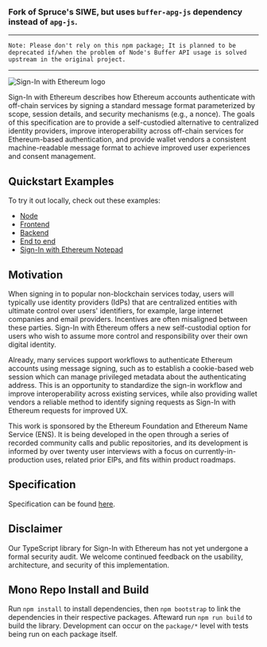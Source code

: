 ### Fork of Spruce's SIWE, but uses `buffer-apg-js` dependency instead of `apg-js`.

---

`Note: Please don't rely on this npm package; It is planned to be deprecated if/when the problem of Node's Buffer API usage is solved upstream in the original project.`

---

![Sign-In with Ethereum logo](https://login.xyz/favicon.png "Sign-In with Ethereum logo")

Sign-In with Ethereum describes how Ethereum accounts authenticate with 
off-chain services by signing a standard message format parameterized by scope,
session details, and security mechanisms (e.g., a nonce). The goals of this 
specification are to provide a self-custodied alternative to centralized 
identity providers, improve interoperability across off-chain services for 
Ethereum-based authentication, and provide wallet vendors a consistent 
machine-readable message format to achieve improved user experiences and 
consent management.

## Quickstart Examples
To try it out locally, check out these examples:

- [Node](https://github.com/spruceid/siwe-quickstart/tree/main/00_print)
- [Frontend](https://github.com/spruceid/siwe-quickstart/tree/main/01_frontend)
- [Backend](https://github.com/spruceid/siwe-quickstart/tree/main/02_backend)
- [End to end](https://github.com/spruceid/siwe-quickstart/tree/main/03_complete_app)
- [Sign-In with Ethereum Notepad](https://github.com/spruceid/siwe-notepad)

## Motivation
When signing in to popular non-blockchain services today, users will typically 
use identity providers (IdPs) that are centralized entities with ultimate 
control over users' identifiers, for example, large internet companies and email
providers. Incentives are often misaligned between these parties. Sign-In with
Ethereum offers a new self-custodial option for users who wish to assume more
control and responsibility over their own digital identity.

Already, many services support workflows to authenticate Ethereum accounts using
message signing, such as to establish a cookie-based web session which can 
manage privileged metadata about the authenticating address. This is an 
opportunity to standardize the sign-in workflow and improve interoperability 
across existing services, while also providing wallet vendors a reliable method 
to identify signing requests as Sign-In with Ethereum requests for improved UX.

This work is sponsored by the Ethereum Foundation and Ethereum Name Service 
(ENS). It is being developed in the open through a series of recorded community 
calls and public repositories, and its development is informed by over twenty 
user interviews with a focus on currently-in-production uses, related prior 
EIPs, and fits within product roadmaps.

## Specification
Specification can be found [here](https://eips.ethereum.org/EIPS/eip-4361).

## Disclaimer 

Our TypeScript library for Sign-In with Ethereum has not yet undergone a formal security 
audit. We welcome continued feedback on the usability, architecture, and security 
of this implementation.

## Mono Repo Install and Build
Run `npm install` to install dependencies, then `npm bootstrap` to link the dependencies
in their respective packages. Afteward run `npm run build` to build the library.
Development can occur on the `package/*` level with tests being run on each package itself.

